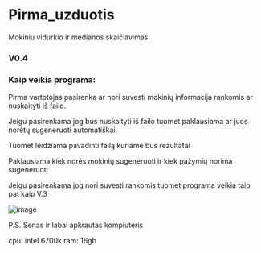 # Pirma_uzduotis
Mokiniu vidurkio ir medianos skaičiavimas.

### 

### V0.4

### 

### Kaip veikia programa:

Pirma vartotojas pasirenka ar nori suvesti mokinių informacija rankomis ar nuskaityti iš failo.

  Jeigu pasirenkama jog bus nuskaityti iš failo tuomet paklausiama ar juos norėtų sugeneruoti automatiškai.

  Tuomet leidžiama pavadinti failą kuriame bus rezultatai
  
  Paklausiama kiek norės mokinių sugeneruoti ir kiek pažymių norima sugeneruoti
  
Jeigu pasirenkama jog nori suvesti rankomis tuomet programa veikia taip pat kaip V.3


![image](https://user-images.githubusercontent.com/92589309/169707760-4d129b15-cdc6-4d60-80f5-9a2cc8b6c659.png)

P.S. Senas ir labai apkrautas kompiuteris

cpu: intel 6700k
ram: 16gb
